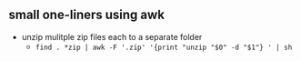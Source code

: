 ## small one-liners using awk 

- unzip mulitple zip files each to a separate folder 
	- `find . *zip | awk -F '.zip' '{print "unzip "$0" -d "$1"} ' | sh`
